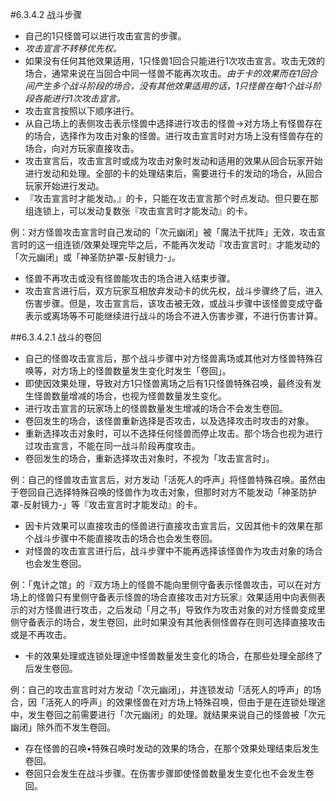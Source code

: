 #6.3.4.2        战斗步骤
* 自己的1只怪兽可以进行攻击宣言的步骤。
* _攻击宣言不转移优先权。_
* 如果没有任何其他效果适用，1只怪兽1回合只能进行1次攻击宣言。攻击无效的场合，通常来说在当回合中同一怪兽不能再次攻击。_由于卡的效果而在1回合间产生多个战斗阶段的场合，没有其他效果适用的话，1只怪兽在每1个战斗阶段各能进行1次攻击宣言。_
* 攻击宣言按照以下顺序进行。
* 从自己场上的表侧攻击表示怪兽中选择进行攻击的怪兽→对方场上有怪兽存在的场合，选择作为攻击对象的怪兽。进行攻击宣言时对方场上没有怪兽存在的场合，向对方玩家直接攻击。
* 攻击宣言后，攻击宣言时或成为攻击对象时发动和适用的效果从回合玩家开始进行发动和处理。全部的卡的处理结束后，需要进行卡的发动的场合，从回合玩家开始进行发动。
* 『攻击宣言时才能发动。』的卡，只能在攻击宣言那个时点发动。但只要在那组连锁上，可以发动复数张『攻击宣言时才能发动』的卡。

例：对方怪兽攻击宣言时自己发动的「次元幽闭」被「魔法干扰阵」无效，攻击宣言时的这一组连锁/效果处理完毕之后，不能再次发动『攻击宣言时』才能发动的「次元幽闭」或「神圣防护罩-反射镜力-」。
* 怪兽不再攻击或没有怪兽能攻击的场合进入结束步骤。
* 攻击宣言进行后，双方玩家互相放弃发动卡的优先权，战斗步骤终了后，进入伤害步骤。但是，攻击宣言后，该攻击被无效，或战斗步骤中该怪兽变成守备表示或离场等不可能继续进行战斗的场合不进入伤害步骤，不进行伤害计算。

##6.3.4.2.1        战斗的卷回
* 自己的怪兽攻击宣言后，那个战斗步骤中对方怪兽离场或其他对方怪兽特殊召唤等，对方场上的怪兽数量发生变化时发生「卷回」。
* 即使因效果处理，导致对方1只怪兽离场之后有1只怪兽特殊召唤，最终没有发生怪兽数量增减的场合，也视为怪兽数量发生变化。
* 进行攻击宣言的玩家场上的怪兽数量发生增减的场合不会发生卷回。
* 卷回发生的场合，该怪兽重新选择是否攻击，以及选择攻击时攻击的对象。
* 重新选择攻击对象时，可以不选择任何怪兽而停止攻击。那个场合也视为进行过攻击宣言，不能在同一战斗阶段再度攻击。
* 卷回发生的场合，重新选择攻击对象时，不视为「攻击宣言时」。

例：自己的怪兽攻击宣言后，对方发动「活死人的呼声」将怪兽特殊召唤。虽然由于卷回自己选择特殊召唤的怪兽作为攻击对象，但那时对方不能发动「神圣防护罩-反射镜力-」等『攻击宣言时才能发动』的卡。
* 因卡片效果可以直接攻击的怪兽进行直接攻击宣言后，又因其他卡的效果在那个战斗步骤中不能直接攻击的场合也会发生卷回。
* 对怪兽的攻击宣言进行后，战斗步骤中不能再选择该怪兽作为攻击对象的场合也会发生卷回。

例：「鬼计之馆」的『双方场上的怪兽不能向里侧守备表示怪兽攻击，可以在对方场上的怪兽只有里侧守备表示怪兽的场合直接攻击对方玩家』效果适用中向表侧表示的对方怪兽进行攻击，之后发动「月之书」导致作为攻击对象的对方怪兽变成里侧守备表示的场合，发生卷回，此时如果没有其他表侧怪兽存在则可选择直接攻击或是不再攻击。
* 卡的效果处理或连锁处理途中怪兽数量发生变化的场合，在那些处理全部终了后发生卷回。

例：自己的攻击宣言时对方发动「次元幽闭」，并连锁发动「活死人的呼声」的场合，因「活死人的呼声」的效果怪兽在对方场上特殊召唤，但由于是在连锁处理途中，发生卷回之前需要进行「次元幽闭」的处理。就结果来说自己的怪兽被「次元幽闭」除外而不发生卷回。
* 存在怪兽的召唤•特殊召唤时发动的效果的场合，在那个效果处理结束后发生卷回。
* 卷回只会发生在战斗步骤。在伤害步骤即使怪兽数量发生变化也不会发生卷回。
